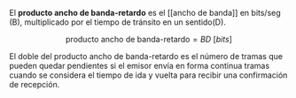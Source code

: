 El **producto ancho de banda-retardo** es el [[ancho de banda]] en bits/seg (B), multiplicado por el tiempo de tránsito en un sentido(D).

$$\text{producto ancho de banda-retardo} = BD\ [bits]$$

 El doble del producto ancho de banda-retardo es el número de tramas que pueden quedar pendientes si el emisor envía en forma continua tramas cuando se considera el tiempo de ida y vuelta para recibir una confirmación de recepción. 